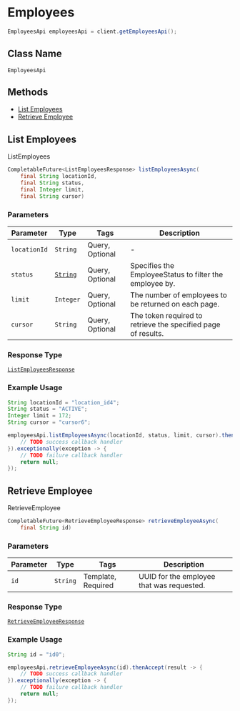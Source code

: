 # Employees

```java
EmployeesApi employeesApi = client.getEmployeesApi();
```

## Class Name

`EmployeesApi`

## Methods

* [List Employees](/doc/employees.md#list-employees)
* [Retrieve Employee](/doc/employees.md#retrieve-employee)

## List Employees

ListEmployees

```java
CompletableFuture<ListEmployeesResponse> listEmployeesAsync(
    final String locationId,
    final String status,
    final Integer limit,
    final String cursor)
```

### Parameters

| Parameter | Type | Tags | Description |
|  --- | --- | --- | --- |
| `locationId` | `String` | Query, Optional | - |
| `status` | [`String`](/doc/models/employee-status.md) | Query, Optional | Specifies the EmployeeStatus to filter the employee by. |
| `limit` | `Integer` | Query, Optional | The number of employees to be returned on each page. |
| `cursor` | `String` | Query, Optional | The token required to retrieve the specified page of results. |

### Response Type

[`ListEmployeesResponse`](/doc/models/list-employees-response.md)

### Example Usage

```java
String locationId = "location_id4";
String status = "ACTIVE";
Integer limit = 172;
String cursor = "cursor6";

employeesApi.listEmployeesAsync(locationId, status, limit, cursor).thenAccept(result -> {
    // TODO success callback handler
}).exceptionally(exception -> {
    // TODO failure callback handler
    return null;
});
```

## Retrieve Employee

RetrieveEmployee

```java
CompletableFuture<RetrieveEmployeeResponse> retrieveEmployeeAsync(
    final String id)
```

### Parameters

| Parameter | Type | Tags | Description |
|  --- | --- | --- | --- |
| `id` | `String` | Template, Required | UUID for the employee that was requested. |

### Response Type

[`RetrieveEmployeeResponse`](/doc/models/retrieve-employee-response.md)

### Example Usage

```java
String id = "id0";

employeesApi.retrieveEmployeeAsync(id).thenAccept(result -> {
    // TODO success callback handler
}).exceptionally(exception -> {
    // TODO failure callback handler
    return null;
});
```

